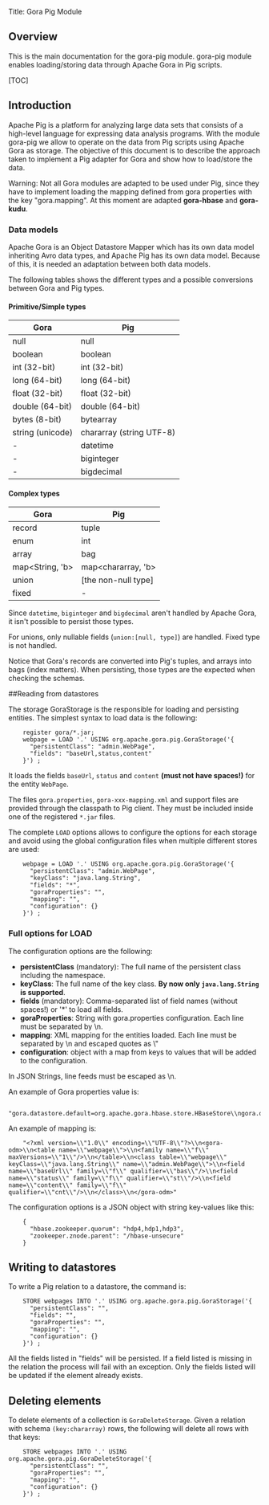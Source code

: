 Title: Gora Pig Module

## Overview

This is the main documentation for the gora-pig module. gora-pig module enables loading/storing data through Apache Gora in Pig scripts.

[TOC]

## Introduction

Apache Pig is a platform for analyzing large data sets that consists of a high-level language for expressing data analysis programs. With the module gora-pig we allow to operate on the data from Pig scripts using Apache Gora as storage.
The objective of this document is to describe the approach taken to implement a Pig adapter for Gora and show how to load/store the data.

Warning: Not all Gora modules are adapted to be used under Pig, since they have to implement loading the mapping defined from gora properties with the key "gora.mapping". At this moment are adapted **gora-hbase** and **gora-kudu**.


### Data models

Apache Gora is an Object Datastore Mapper which has its own data model inheriting Avro data types, and Apache Pig has its own data model. Because of this, it is needed an adaptation between both data models.

The following tables shows the different types and a possible conversions between Gora and Pig types.

#### Primitive/Simple types

|Gora	|Pig|
|-------|-----|
|null| null|
|boolean|boolean|
|int (32-bit)|int (32-bit)|
|long (64-bit)|long (64-bit)|
|float (32-bit)|float (32-bit)|
|double (64-bit)|double (64-bit)|
|bytes (8-bit)|bytearray|
|string (unicode)|chararray (string UTF-8)|
|-|datetime|
|-|biginteger|
|-|bigdecimal|

#### Complex types

|Gora	|Pig|
|-------|-----|
|record|tuple|
|enum|int|
|array|bag|
|map<String, 'b>|map<chararray, 'b>|
|union|[the non-null type]|
|fixed|-|

Since `datetime`, `biginteger` and `bigdecimal` aren't handled by Apache Gora, it isn't possible to persist those types.

For unions, only nullable fields (`union:[null, type]`) are handled. Fixed type is not handled.

Notice that Gora's records are converted into Pig's tuples, and arrays into bags (index matters). When persisting, those types are the expected when checking the schemas.

##Reading from datastores

The storage GoraStorage is the responsible for loading and persisting entities. The simplest syntax to load data is the following:

        register gora/*.jar;
        webpage = LOAD '.' USING org.apache.gora.pig.GoraStorage('{
          "persistentClass": "admin.WebPage",
          "fields": "baseUrl,status,content"
        }') ;

It loads the fields `baseUrl`, `status` and `content` **(must not have spaces!)** for the entity `WebPage`.

The files `gora.properties`, `gora-xxx-mapping.xml` and support files are provided through the classpath to Pig client. They must be included inside one of the registered `*.jar` files.

The complete `LOAD` options allows to configure the options for each storage and avoid using the global configuration files when multiple different stores are used:


        webpage = LOAD '.' USING org.apache.gora.pig.GoraStorage('{
          "persistentClass": "admin.WebPage",
          "keyClass": "java.lang.String",
          "fields": "*",
          "goraProperties": "",
          "mapping": "",
          "configuration": {}
        }') ;


### Full options for LOAD

The configuration options are the following:

  - **persistentClass** (mandatory): The full name of the persistent class including the namespace.
  - **keyClass**: The full name of the key class. **By now only `java.lang.String` is supported**.
  - **fields** (mandatory): Comma-separated list of field names (without spaces!) or '*' to load all fields.
  - **goraProperties**: String with gora.properties configuration. Each line must be separated by \\n.
  - **mapping**: XML mapping for the entities loaded. Each line must be separated by \\n and escaped quotes as \\"
  - **configuration**: object with a map from keys to values that will be added to the configuration.

In JSON Strings, line feeds must be escaped as \\n.

An example of Gora properties value is:

        "gora.datastore.default=org.apache.gora.hbase.store.HBaseStore\\ngora.datastore.autocreateschema=true\\ngora.hbasestore.scanner.caching=4"

An example of mapping is:

        "<?xml version=\\"1.0\\" encoding=\\"UTF-8\\"?>\\n<gora-odm>\\n<table name=\\"webpage\\">\\n<family name=\\"f\\" maxVersions=\\"1\\"/>\\n</table>\\n<class table=\\"webpage\\" keyClass=\\"java.lang.String\\" name=\\"admin.WebPage\\">\\n<field name=\\"baseUrl\\" family=\\"f\\" qualifier=\\"bas\\"/>\\n<field name=\\"status\\" family=\\"f\\" qualifier=\\"st\\"/>\\n<field name=\\"content\\" family=\\"f\\" qualifier=\\"cnt\\"/>\\n</class>\\n</gora-odm>"

The configuration options is a JSON object with string key-values like this:

        {
          "hbase.zookeeper.quorum": "hdp4,hdp1,hdp3",
          "zookeeper.znode.parent": "/hbase-unsecure"
        }

## Writing to datastores

To write a Pig relation to a datastore, the command is:

        STORE webpages INTO '.' USING org.apache.gora.pig.GoraStorage('{
          "persistentClass": "",
          "fields": "",
          "goraProperties": "",
          "mapping": "",
          "configuration": {}
        }') ;

All the fields listed in "fields" will be persisted. If a field listed is missing in the relation the process will fail with an exception. Only the fields listed will be updated if the element already exists.

## Deleting elements

To delete elements of a collection is `GoraDeleteStorage`. Given a relation with schema `(key:chararray)` rows, the following will delete all rows with that keys:

        STORE webpages INTO '.' USING org.apache.gora.pig.GoraDeleteStorage('{
          "persistentClass": "",
          "goraProperties": "",
          "mapping": "",
          "configuration": {}
        }') ;
